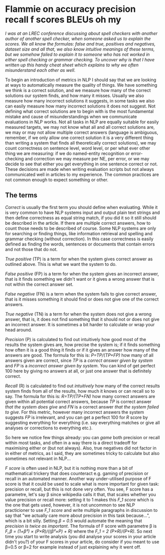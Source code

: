 # Flammie on accuracy precision recall f scores BLEUs oh my

*I was at an LREC conference discussing about spell checkers with another author
of another spell checker, when someone asked us to explain the scores. We all
know the formulas: false and true, positives and negatives, dataset size and all
that, we also know intuitive meanings of these terms, but we somehow failed to
explain it to someone who has not worked in either spell checking or grammar
checking. To uncover why is that I have written up this handy cheat sheet which
explains to why we often misunderstand each other as well.*

To begin an introduction of metrics in NLP I should say that we are looking at
ways to automatically measure the quality of things. We have something we think
is a correct solution, and we measure how many of the correct solutions our
system finds, and how many it misses. Usually we also measure how many incorrect
solutions it suggests, in some tasks we also can easily measure how many
incorrect solutions it does not suggest. Not defining what correct solutions are
to begin with is the most fundamental mistake and cause of misunderstandings
when we communicate evaluations in NLP works. Not all tasks in NLP are equally
suitable for easily measured targets, we may not know what all and all correct
solutions are, we may or may not allow multiple correct answers (language is
ambiguous, remember, if we only allow one correct solution it is a very
different thing than writing a system that finds all theoretically correct
solutions), we may count correctness on sentence level, word level, or per what
ever other thing we are measuring: if we do named-entity recognition or
error-checking and correction we may measure per NE, per error, or we may decide
to see that either you get everything in one sentence correct or not. These
decisions are made when writing evaluation scripts but not always communicated
well in articles to my experience. The common practices are not common enough to
expect something or other.

## The terms

*Correct* is usually the first term you should define when evaluating. While it
is very common to have NLP systems input and output plain text strings and then
define correctness as equal string match, if you did it so it still should be
described in the article. If there are multiple correct answers, how to count
those needs to be described of course. Some NLP systems are only for searching or
finding things, like information retrieval and spelling and grammar checking
(without correction). In this case correctness is easily defined as finding the
words, sentences or documents that contain errors and not those that do not.

*True positive* (TP) is a term for when the system gives correct answer as outlined
above. This is what we want the system to do.

*False positive* (FP) is a term for when the system gives an incorrect answer, that
is it finds something we didn't want or it gives a wrong answer that is not
within the correct answer set.

*False negative* (FN) is a term when the system fails to give correct answer, that is
it misses something it should find or does not give one of the correct answers.

*True negative* (TN) is a term for when the system does not give a wrong answer, that
is, it does not find something that it should not or does not give an incorrect
answer. It is sometimes a bit harder to calculate or wrap your head around.

*Precision* (P) is calculated to find out intuitively how good most of the results
the system gives are, how precise the system is; if it finds something how often
it is a good thing it finds or if it gives an answer how many of the answers are
good. The formula for this is: *P=TP/(TP+FP)* how many of all answers given are
correct, since *TP* is a *correct answer given by system* and *FP* is a
*incorrect answer given by system*. You can kind of get perfect 100 here by
giving no answers at all, or just one answer that is definitely correct.

*Recall* (R) is calculated to find out *intuitively* how many of the correct
results system finds from all of the results, how much it knows or can recall
so to say. The formula for this is: *R=TP/(TP+FN)* how many correct answers are given
within all potential correct answers, because *TP* is correct answer *that the
system does give* and *FN* is a correct answer *that the system failed to give*.
For this metric, however many incorrect answers the system suggests *FP* is
irrelevant, and you can get a perfect 100 for *R* score by suggesting
everything for everything (i.e. say everything matches or give all analyses or
corrections to everything etc.).

So here we notice few things already: you can *game* both precision or recall
within most tasks, and often in a way there is a direct tradeoff for maximising
either or (but not always). Also, true negatives did not factor in in either of
metrics, as I said, they are sometimes tricky to calculate but also sometimes
not relevant in NLP...

*F score* is often used in NLP, but it is nothing more than a bit of
mathematical trickery that does counteract e.g. gaming of precision or recall in
an automated manner. Another way under-utilised purpose of F score is that it
could be used to scale what is more important for given task: precision or
recall, but this is not done very often. You see, F score has a parametre, let's
say β since wikipedia calls it that, that scales whether you value precision or
recall more: setting it to 1 makes this *F_1 score* which is the one that gets
used, however, it is not uncommon to see NLP practicioner to use *F_1 score* and
write multiple paragraphs in discussion to say that "we actually care more about
precision in this task because...", which is a bit silly. Setting *β = 0.5*
would automate the meaning that *precision is twice as important*. The formula
of F score with parametre β is *F_β = (1+β²) × (P×R)/((β²×P) + R)* where the
*F_1 = 2 (P×R)/(P+R)*.  So next time you start to write analysis (you did
analyse your scores in your article didn't you?) of your F scores in your
article, do consider if you meant to use β=0.5 or β=2 for example instead of
just explaining why it went off.
